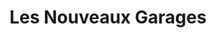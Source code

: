 ---
title: "Les Nouveaux Garages"
url: /villenave-dornon/les-nouveaux-garages/
shop: réparation de voitures
---